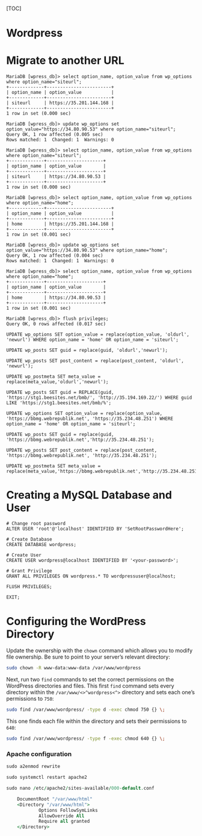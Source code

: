 ##### 

[TOC]



# Wordpress

# Migrate to another URL

````
MariaDB [wpress_db]> select option_name, option_value from wp_options where option_name="siteurl";
+-------------+------------------------+
| option_name | option_value           |
+-------------+------------------------+
| siteurl     | https://35.201.144.168 |
+-------------+------------------------+
1 row in set (0.000 sec)

MariaDB [wpress_db]> update wp_options set option_value="https://34.80.90.53" where option_name="siteurl";
Query OK, 1 row affected (0.005 sec)
Rows matched: 1  Changed: 1  Warnings: 0

MariaDB [wpress_db]> select option_name, option_value from wp_options where option_name="siteurl";
+-------------+---------------------+
| option_name | option_value        |
+-------------+---------------------+
| siteurl     | https://34.80.90.53 |
+-------------+---------------------+
1 row in set (0.000 sec)

MariaDB [wpress_db]> select option_name, option_value from wp_options where option_name="home";
+-------------+------------------------+
| option_name | option_value           |
+-------------+------------------------+
| home        | https://35.201.144.168 |
+-------------+------------------------+
1 row in set (0.001 sec)

MariaDB [wpress_db]> update wp_options set option_value="https://34.80.90.53" where option_name="home";
Query OK, 1 row affected (0.004 sec)
Rows matched: 1  Changed: 1  Warnings: 0

MariaDB [wpress_db]> select option_name, option_value from wp_options where option_name="home";
+-------------+---------------------+
| option_name | option_value        |
+-------------+---------------------+
| home        | https://34.80.90.53 |
+-------------+---------------------+
1 row in set (0.001 sec)

MariaDB [wpress_db]> flush privileges;
Query OK, 0 rows affected (0.017 sec)

````

```
UPDATE wp_options SET option_value = replace(option_value, 'oldurl', 'newurl') WHERE option_name = 'home' OR option_name = 'siteurl';

UPDATE wp_posts SET guid = replace(guid, 'oldurl','newurl');

UPDATE wp_posts SET post_content = replace(post_content, 'oldurl', 'newurl');

UPDATE wp_postmeta SET meta_value = replace(meta_value,'oldurl','newurl');
```



```
UPDATE wp_posts SET guid = REPLACE(guid, 'https://stg1.beesites.net/bmb/', 'http://35.194.169.22/') WHERE guid LIKE 'https://stg1.beesites.net/bmb/%';

```



````
UPDATE wp_options SET option_value = replace(option_value, 'https://bbmg.webrepublik.net', 'https://35.234.48.251') WHERE option_name = 'home' OR option_name = 'siteurl';

UPDATE wp_posts SET guid = replace(guid, 'https://bbmg.webrepublik.net','http://35.234.48.251');

UPDATE wp_posts SET post_content = replace(post_content, 'https://bbmg.webrepublik.net', 'http://35.234.48.251');

UPDATE wp_postmeta SET meta_value = replace(meta_value,'https://bbmg.webrepublik.net','http://35.234.48.251');
````



# Creating a MySQL Database and User 

```
# Change root password
ALTER USER 'root'@'localhost' IDENTIFIED BY 'SetRootPasswordHere';

# Create Database
CREATE DATABASE wordpress;

# Create User
CREATE USER wordpress@localhost IDENTIFIED BY '<your-password>';

# Grant Privilege
GRANT ALL PRIVILEGES ON wordpress.* TO wordpressuser@localhost;

FLUSH PRIVILEGES;

EXIT;
```



# Configuring the WordPress Directory

Update the ownership with the `chown` command which allows you to modify file ownership. Be sure to point to your server’s relevant directory:

```bash
sudo chown -R www-data:www-data /var/www/wordpress
```

Next, run two `find` commands to set the correct permissions on the WordPress directories and files. This first `find` command sets every directory within the `/var/www/<>^wordpress<^>` directory and sets each one’s permissions to `750`:

```bash
sudo find /var/www/wordpress/ -type d -exec chmod 750 {} \;
```

This one finds each file within the directory and sets their permissions to `640`:

```bash
sudo find /var/www/wordpress/ -type f -exec chmod 640 {} \;
```



### Apache configuration

```vhdl
sudo a2enmod rewrite

sudo systemctl restart apache2

sudo nano /etc/apache2/sites-available/000-default.conf

    DocumentRoot "/var/www/html"
    <Directory "/var/www/html">
            Options FollowSymLinks
            AllowOverride All
            Require all granted
    </Directory>
```

